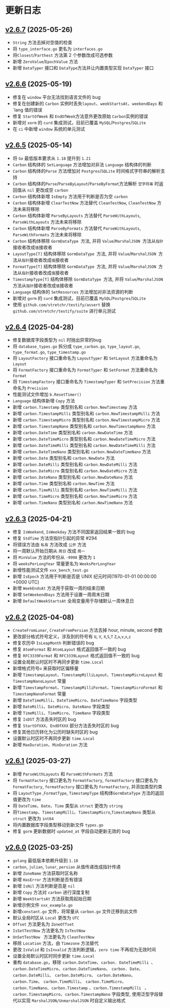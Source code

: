 # 更新日志

## [v2.6.7](https://github.com/dromara/carbon/compare/v2.6.6...v2.6.7) (2025-05-26)

-  `String` 方法去掉对空值的检查
- 将 `type_interface.go` 更名为 `interfaces.go`
- 将`Closest`/`Farthest` 方法第 2 个参数改成可选参数
- 新增 `ZeroValue`/`EpochValue` 方法
- 新增 `DataTyper` 接口和 `DataType`方法并让内置类型实现 `DataTyper` 接口

## [v2.6.6](https://github.com/dromara/carbon/compare/v2.6.5...v2.6.6) (2025-05-19)

- 修复在 `window` 平台无法找到语言文件的 bug
- 修复在创建新的 `Carbon` 实例时丢失`layout`、`weekStartsAt`、`weekendDays` 和 `lang 值的错误
- 修复 `StartOfWeek` 和 `EndOfWeek`方法意外更改原始 `Carbon`实例的错误 
- 新增对 `xorm` 的 `curd` 集成测试，目前已覆盖 `MySQL`/`Postgres`/`SQLite`
- 在  `ci` 中新增 `window` 系统的单元测试

## [v2.6.5](https://github.com/dromara/carbon/compare/v2.6.4...v2.6.5) (2025-05-14)

- 将 `Go` 最低版本要求从 `1.18` 提升到 `1.21`
- `Carbon` 结构体的 `SetLanguage` 方法增加对非法 `Language` 结构体的判断
- `Carbon` 结构体的`Parse` 方法增加对 `Postgres`/`SQLite` 时间格式字符串的解析支持
- `Carbon` 结构体的`Parse`/`ParseByLayout`/`ParseByFormat`方法解析 `空字符串` 时返回值从 `nil` 更改成空 `carbon`
- `Carbon` 结构体新增 `IsEmpty` 方法用于判断是否为空 `carbon`
- `Carbon` 结构体新增 `ClearTestNow` 方法替代 `CleanTestNow`, `CleanTestNow` 方法未来将移除
- `Carbon` 结构体新增 `ParseByLayouts` 方法替代 `ParseWithLayouts`, `ParseWithLayouts` 方法未来将移除
- `Carbon` 结构体新增 `ParseByFormats` 方法替代 `ParseWithLayouts`, `ParseWithFormats` 方法未来将移除
- `Carbon` 结构体移除 `GormDataType `方法, 并将 `Value`/`MarshalJSON `方法从`指针`接收者改成`值`接收者
- `LayoutType[T]` 结构体移除 `GormDataType `方法, 并将 `Value`/`MarshalJSON `方法从`指针`接收者改成`值`接收者
- `FormatType[T]` 结构体移除 `GormDataType `方法, 并将 `Value`/`MarshalJSON `方法从`指针`接收者改成`值`接收者
- `TimestampType[T]` 结构体移除 `GormDataType `方法, 并将 `Value`/`MarshalJSON `方法从`指针`接收者改成`值`接收者
- `Language` 结构体的 `SetResources` 方法增加对非法资源的判断
- 新增对 `gorm` 的 `curd` 集成测试，目前已覆盖 `MySQL`/`Postgres`/`SQLite`
- 使用 `github.com/stretchr/testify/assert` 替换 `github.com/stretchr/testify/suite` 进行单元测试

## [v2.6.4](https://github.com/dromara/carbon/compare/v2.6.3...v2.6.4) (2025-04-28)

-  修复数据库字段类型为 `nil` 时抛出异常的bug
- 将 `database_types.go` 拆分成 `type_carbon.go`, `type_layout.go`, `type_format.go`, `type_timestamp.go`
- 将 `LayoutFactory`  接口重命名为 `LayoutTyper` 和  `SetLayout` 方法重命名为 `Layout`
- 将 `FormatFactory`  接口重命名为 `FormatTyper` 和 `SetFormat` 方法重命名为 `Format`
- 将 `TimestampFactory`  接口重命名为 `TimestampTyper` 和 `SetPrecision` 方法重命名为 `Precision`
- 性能测试文件增加 `b.ResetTimer()`
- `Language` 结构体新增 `Copy` 方法
- 新增 `carbon.Timestamp` 类型别名和 `carbon.NewTimestamp` 方法
- 新增 `carbon.TimestampMilli` 类型别名和 `carbon.NewTimestampMilli` 方法
- 新增 `carbon.TimestampMicro` 类型别名和 `carbon.NewTimestampMicro` 方法
- 新增 `carbon.TimestampNano` 类型别名和 `carbon.NewTimestampNano` 方法
- 新增 `carbon.DateTime` 类型别名和 `carbon.NewDateTime` 方法
- 新增 `carbon.DateTimeMicro` 类型别名和 `carbon.NewDateTimeMicro` 方法
- 新增 `carbon.DateTimeMilli` 类型别名和 `carbon.NewDateTimeMilli` 方法
- 新增 `carbon.DateTimeNano` 类型别名和 `carbon.NewDateTimeNano` 方法
- 新增 `carbon.Date` 类型别名和 `carbon.NewDate` 方法
- 新增 `carbon.DateMilli` 类型别名和 `carbon.NewDateMilli` 方法
- 新增 `carbon.DateMicro` 类型别名和 `carbon.NewDateMicro` 方法
- 新增 `carbon.DateNano` 类型别名和 `carbon.NewDateNano` 方法
- 新增 `carbon.Time` 类型别名和 `carbon.NewTime` 方法
- 新增 `carbon.TimeMilli` 类型别名和 `carbon.NewTimeMilli` 方法
- 新增 `carbon.TimeMicro` 类型别名和 `carbon.NewTimeMicro` 方法
- 新增 `carbon.TimeNano` 类型别名和 `carbon.NewTimeNano` 方法

## [v2.6.3](https://github.com/dromara/carbon/compare/v2.6.2...v2.6.3) (2025-04-21)

-  修复 `IsWeekend`, `IsWeekday` 方法不同国家返回结果一致的 bug
-  修复 `StdTime` 方法空指针引起的异常 #294
-  将错误方法由 `私有` 方法改成 `公开` 方法
-  将一周默认开始日期从 `周日` 改成 `周一`
-  将 `MinValue` 方法的年份从 `-9998` 更改为 `1`
-  将 `weeksPerLongYear` 常量更名为 `WeeksPerLongYear`
-  新增性能测试文件 `xxx_bench_test.go`
-  新增 `IsEpoch` 方法用于判断是否是 UNIX 纪元时间(1970-01-01 00:00:00 +0000 UTC)
-  新增 `WeekEndsAt` 方法用于获取一周的结束日期
-  新增 `SetWeekendDays` 方法用于设置一周周末日期
-  新增 `DefaultWeekStartsAt` 全局变量用于存储默认一周休息日

## [v2.6.2](https://github.com/dromara/carbon/compare/v2.6.1...v2.6.2) (2025-04-08)

-  `CreateFromLunar`, `CreateFromPersian` 方法去掉 hour, minute, second 参数
- 更改部分格式符号定义，涉及到的符号有 `U`, `V`, `X`,`S`,`T` `Z`,`u`,`v`,`x`,`z`
- 修复农历中 `IsLeapMonth` 判断错误的 bug
- 修复 `AtomFormat` 和 `AtomLayout` 格式返回值不一致的 bug
- 修复 `RFC3339Format` 和 `RFC3339Layout` 格式返回值不一致的 bug
- 设置全局默认时区时不再同步更新 `time.Local`
- 新增格式符号`o` 来获取时区偏移量
- 新增 `TimestampLayout`、`TimestampMilliLayout`、`TimestampMicroLayout` 和 `TimestampNanoLayout` 常量
- 新增 `TimestampFormat`、`TimestampMilliFormat`、`TimestampMicroFormat` 和 `TimestampNanoFormat` 常量
- 新增 `DateTimeMilli`、`DateTimeMicro`、`DateTimeNano` 字段类型
- 新增 `DateMilli`、`DateMicro`、`DateNano` 字段类型
- 新增 `TimeMilli`、`TimeMicro`、`TimeNano` 字段类型
-  修复 `IsDST` 方法丢失时区的 bug
-  修复 `StartOfXXX`、`EndOfXXX` 部分方法丢失时区的 bug
-  修复其他日历转化为公历时缺失时区的 bug
-  设置默认时区时不再同步更新  `time.Local`
-  新增 `MaxDuration`、`MinDuration` 方法

## [v2.6.1](https://github.com/dromara/carbon/compare/v2.6.0...v2.6.1) (2025-03-27)

-  新增 `ParseWithLayouts`  和 `ParseWithFormats` 方法
-  将 `formatFactory` 接口更名为 `FormatFactory`, `formatFactory` 接口更名为 `FormatFactory`, `formatFactory` 接口更名为 `FormatFactory`, 并添加类型约束
-  将 `LayoutType` ,`FormatType`, `TimestampType` 结构体`GormDataType` 方法的返回值更改为 `time`
-  将 `DateTime`、`Date`、`Time` 类型从 `struct` 更改为 `string`
-  将`Timestamp`、`TimestampMilli`、`TimestampMicro`,`TimestampNano` 类型从 `struct` 更改为 `int64`
-  将内置数据库字段类型移动到新文件 `types.go`
-  修复 `gorm` 更新数据时 `updated_at` 字段自动更新无效的 bug

## [v2.6.0](https://github.com/dromara/carbon/compare/v2.5.4...v2.6.0) (2025-03-25)

- `golang` 最低版本依赖升级到 `1.18`
- `carbon`, `julian`, `lunar`, `persian` 从值传递改成指针传递
-  新增 `ZoneName` 方法获取时区名称
-  新增 `HasError` 方法判断是否有错误
-  新增 `IsNil` 方法判断是否是 `nil`
-  新增 `Copy` 方法对 `carbon` 进行深度复制
-  新增 `WeekStartsAt` 方法获取周起始日期
-  新增示例文件 `xxx_example.go`
-  新增`constant.go` 文件，将常量从 `carbon.go` 文件迁移到此文件
-  默认全局时区从 `Local` 更改为 `UTC`
-  `Offset` 方法更名为 `ZoneOffset`
-  `IsSetTestNow` 方法更名为 `IsTestNow`
-  `UnSetTestNow ` 方法更名为 `CleanTestNow`
-  移除 `Location` 方法，由 `Timezone` 方法替代
-  更改 `IsValid` 和 `IsInvalid` 方法判断逻辑，`zero time` 不再视为无效时间
- 设置全局默认时区时同步更新 `time.Local`
- 重构 `database.go`，移除 `carbon.DateTime`、`carbon. DateTimeMilli `、 `carbon.DateTimeMicro`、`carbon.DateTimeNano`、 `carbon. Date`、`carbon.DateMilli`、 `carbon.DateMicro`、 `carbon.DateNano`、 `carbon.Time`、 `carbon.TimeMilli`、 `carbon.TimeMicro`、  `carbon.TimeNano`、`carbon.Timestamp` 、`carbon.TimestampMilli ` 、`carbon.TimestampMicro`、`carbon.TimestampNano` 字段类型, 使用泛型字段替代以实现 `MarshalJSON/UnmarshalJSON` 时自定义输出格式
